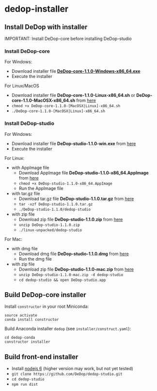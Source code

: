 # dedop-installer

## Install DeDop with installer

IMPORTANT: Install DeDop-core before installing DeDop-studio

### Install DeDop-core

For Windows:
* Download installer file [**DeDop-core-1.1.0-Windows-x86_64.exe**](https://github.com/DeDop/dedop-core/releases/download/v1.1.0/DeDop-core-1.1.0-Windows-x86_64.exe)
* Execute the installer

For Linux/MacOS
* Download installer file **DeDop-core-1.1.0-Linux-x86_64.sh** or **DeDop-core-1.1.0-MacOSX-x86_64.sh** from [here](https://github.com/DeDop/dedop-core/releases/tag/v1.1.0)
* `chmod +x DeDop-core-1.1.0-[MacOSX|Linux]-x86_64.sh`
* `./DeDop-core-1.1.0-[MacOSX|Linux]-x86_64.sh`

### Install DeDop-studio

For Windows:
* Download installer file **DeDop-studio-1.1.0-win.exe** from [here](https://github.com/DeDop/dedop-studio/releases/download/v1.1.0/DeDop-studio-1.1.0-win.exe)
* Execute the installer

For Linux:
* with AppImage file
  * Download AppImage file **DeDop-studio-1.1.0-x86_64.AppImage** from [here](https://github.com/DeDop/dedop-studio/releases/download/v1.1.0/DeDop-studio-1.1.0-x86_64.AppImage)
  * `chmod +x DeDop-studio-1.1.0-x86_64.AppImage`
  * Run the AppImage file
* with tar.gz file
  * Download tar.gz file **DeDop-studio-1.1.0.tar.gz** from [here](https://github.com/DeDop/dedop-studio/releases/download/v1.1.0/DeDop-studio-1.1.0.tar.gz)
  * `tar -xzf DeDop-studio-1.1.0.tar.gz`
  * `./DeDop-studio-1.1.0/dedop-studio`
* with zip file
  * Download zip file **DeDop-studio-1.1.0.zip** from [here](https://github.com/DeDop/dedop-studio/releases/download/v1.1.0/DeDop-studio-1.1.0.zip)
  * `unzip DeDop-studio-1.1.0.zip`
  * `./linux-unpacked/dedop-studio`

For Mac:
* with dmg file
  * Download dmg file **DeDop-studio-1.1.0.dmg** from [here](https://github.com/DeDop/dedop-studio/releases/download/v1.1.0/DeDop-studio-1.1.0.dmg)
  * Run the dmg file
* with zip file
  * Download zip file **DeDop-studio-1.1.0-mac.zip** from [here](https://github.com/DeDop/dedop-studio/releases/download/v1.1.0/DeDop-studio-1.1.0-mac.zip)
  * `unzip DeDop-studio-1.1.0-mac.zip -d dedop-studio`
  * `cd dedop-studio && open DeDop-studio.app`

## Build DeDop-core installer

Install `constructor` in your root Miniconda:

    source activate
    conda install constructor


Build Anaconda installer `dedop` (see `installer/construct.yaml`):

    cd dedop-conda
    constructor installer
    
## Build front-end installer

* Install [nodejs 6](https://nodejs.org/en/download/) (higher version may work, but not yet tested)
* `git clone https://github.com/DeDop/dedop-studio.git`
* `cd dedop-studio`
* `npm run dist`

